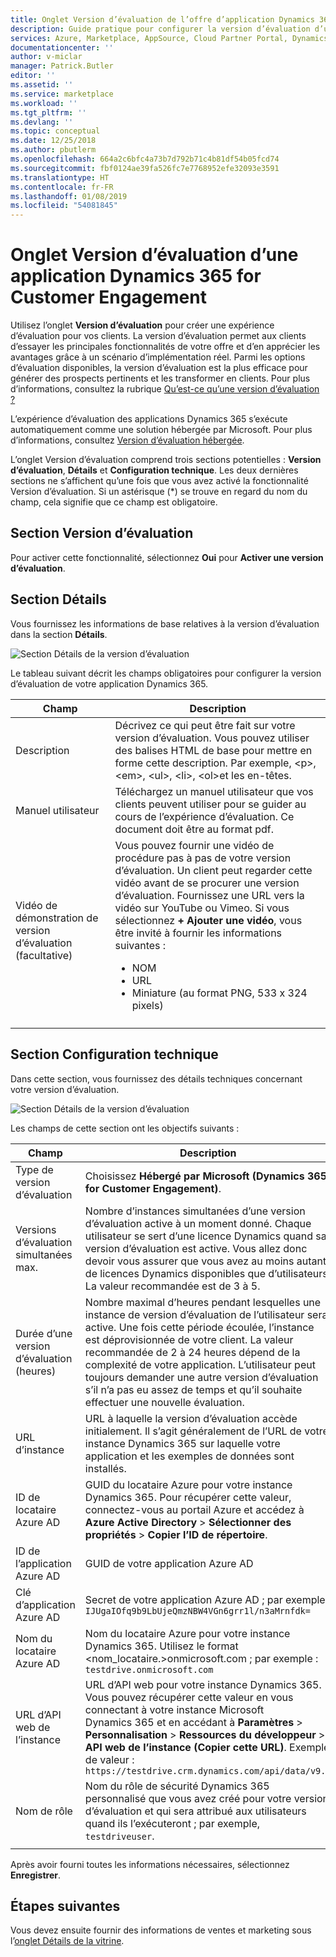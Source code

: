 ```yaml
---
title: Onglet Version d’évaluation de l’offre d’application Dynamics 365 for Customer Engagement - Place de marché Azure | Microsoft Docs
description: Guide pratique pour configurer la version d’évaluation d’une offre d’application Dynamics 365 for Customer Engagement sur la Place de marché AppSource.
services: Azure, Marketplace, AppSource, Cloud Partner Portal, Dynamics 365 for Customer Engagement
documentationcenter: ''
author: v-miclar
manager: Patrick.Butler
editor: ''
ms.assetid: ''
ms.service: marketplace
ms.workload: ''
ms.tgt_pltfrm: ''
ms.devlang: ''
ms.topic: conceptual
ms.date: 12/25/2018
ms.author: pbutlerm
ms.openlocfilehash: 664a2c6bfc4a73b7d792b71c4b81df54b05fcd74
ms.sourcegitcommit: fbf0124ae39fa526fc7e7768952efe32093e3591
ms.translationtype: HT
ms.contentlocale: fr-FR
ms.lasthandoff: 01/08/2019
ms.locfileid: "54081845"
---
```

# <a name="dynamics-365-for-customer-engagement-application-test-drive-tab"></a>Onglet Version d’évaluation d’une application Dynamics 365 for Customer Engagement

Utilisez l’onglet **Version d’évaluation** pour créer une expérience d’évaluation pour vos clients.  La version d’évaluation permet aux clients d’essayer les principales fonctionnalités de votre offre et d’en apprécier les avantages grâce à un scénario d’implémentation réel.  Parmi les options d’évaluation disponibles, la version d’évaluation est la plus efficace pour générer des prospects pertinents et les transformer en clients.  Pour plus d’informations, consultez la rubrique [Qu’est-ce qu’une version d’évaluation ?](../../cloud-partner-portal-orig/what-is-test-drive.md)

L’expérience d’évaluation des applications Dynamics 365 s’exécute automatiquement comme une solution hébergée par Microsoft.  Pour plus d’informations, consultez [Version d’évaluation hébergée](https://docs.microsoft.com/azure/marketplace/cloud-partner-portal-orig/hosted-test-drive).

L’onglet Version d’évaluation comprend trois sections potentielles : **Version d’évaluation**, **Détails** et **Configuration technique**.  Les deux dernières sections ne s’affichent qu’une fois que vous avez activé la fonctionnalité Version d’évaluation.  Si un astérisque (*) se trouve en regard du nom du champ, cela signifie que ce champ est obligatoire. 


## <a name="test-drive-section"></a>Section Version d’évaluation

Pour activer cette fonctionnalité, sélectionnez **Oui** pour **Activer une version d’évaluation**.


## <a name="details-section"></a>Section Détails

Vous fournissez les informations de base relatives à la version d’évaluation dans la section **Détails**.   

![Section Détails de la version d’évaluation](./media/test-drive-tab-details.png)

Le tableau suivant décrit les champs obligatoires pour configurer la version d’évaluation de votre application Dynamics 365.

|      Champ                    |    Description                  |
|    ---------                  |  ---------------                |
|      Description              |   Décrivez ce qui peut être fait sur votre version d’évaluation. Vous pouvez utiliser des balises HTML de base pour mettre en forme cette description. Par exemple, &lt;p&gt;, &lt;em&gt;, &lt;ul&gt;, &lt;li&gt;, &lt;ol&gt;et les en-têtes.  |
|  Manuel utilisateur                  |   Téléchargez un manuel utilisateur que vos clients peuvent utiliser pour se guider au cours de l’expérience d’évaluation. Ce document doit être au format pdf.              |
|  Vidéo de démonstration de version d’évaluation (facultative) |  Vous pouvez fournir une vidéo de procédure pas à pas de votre version d’évaluation. Un client peut regarder cette vidéo avant de se procurer une version d’évaluation. Fournissez une URL vers la vidéo sur YouTube ou Vimeo. Si vous sélectionnez **+ Ajouter une vidéo**, vous être invité à fournir les informations suivantes :<ul><li>NOM</li><li>URL</li><li>Miniature (au format PNG, 533 x 324 pixels)</li></ul>  |
|   |   |


## <a name="technical-configuration-section"></a>Section Configuration technique

Dans cette section, vous fournissez des détails techniques concernant votre version d’évaluation.

![Section Détails de la version d’évaluation](./media/test-drive-tab-tech-config.png)

Les champs de cette section ont les objectifs suivants :

|      Champ                    |    Description                  |
|    ---------                  |  ---------------                |
| Type de version d’évaluation            | Choisissez **Hébergé par Microsoft (Dynamics 365 for Customer Engagement)**.  |
| Versions d’évaluation simultanées max.    | Nombre d’instances simultanées d’une version d’évaluation active à un moment donné. Chaque utilisateur se sert d’une licence Dynamics quand sa version d’évaluation est active. Vous allez donc devoir vous assurer que vous avez au moins autant de licences Dynamics disponibles que d’utilisateurs. La valeur recommandée est de 3 à 5.  |
| Durée d’une version d’évaluation (heures)   | Nombre maximal d’heures pendant lesquelles une instance de version d’évaluation de l’utilisateur sera active. Une fois cette période écoulée, l’instance est déprovisionnée de votre client. La valeur recommandée de 2 à 24 heures dépend de la complexité de votre application. L’utilisateur peut toujours demander une autre version d’évaluation s’il n’a pas eu assez de temps et qu’il souhaite effectuer une nouvelle évaluation.  |
| URL d’instance                  | URL à laquelle la version d’évaluation accède initialement. Il s’agit généralement de l’URL de votre instance Dynamics 365 sur laquelle votre application et les exemples de données sont installés.  |
| ID de locataire Azure AD            | GUID du locataire Azure pour votre instance Dynamics 365. Pour récupérer cette valeur, connectez-vous au portail Azure et accédez à **Azure Active Directory** > **Sélectionner des propriétés** >  **Copier l’ID de répertoire**.  |
| ID de l’application Azure AD               | GUID de votre application Azure AD  |
| Clé d’application Azure AD              | Secret de votre application Azure AD ; par exemple : `IJUgaIOfq9b9LbUjeQmzNBW4VGn6grr1l/n3aMrnfdk=` |
| Nom du locataire Azure AD          | Nom du locataire Azure pour votre instance Dynamics 365. Utilisez le format <nom_locataire.>onmicrosoft.com ; par exemple : `testdrive.onmicrosoft.com`  |
| URL d’API web de l’instance          | URL d’API web pour votre instance Dynamics 365. Vous pouvez récupérer cette valeur en vous connectant à votre instance Microsoft Dynamics 365 et en accédant à **Paramètres** > **Personnalisation** > **Ressources du développeur** > **API web de l’instance (Copier cette URL)**. Exemple de valeur : `https://testdrive.crm.dynamics.com/api/data/v9.0`  |
| Nom de rôle                     | Nom du rôle de sécurité Dynamics 365 personnalisé que vous avez créé pour votre version d’évaluation et qui sera attribué aux utilisateurs quand ils l’exécuteront ; par exemple, `testdriveuser`. |
|  |  |

Après avoir fourni toutes les informations nécessaires, sélectionnez **Enregistrer**.


## <a name="next-steps"></a>Étapes suivantes

Vous devez ensuite fournir des informations de ventes et marketing sous l’[onglet Détails de la vitrine](./cpp-storefront-details-tab.md).

